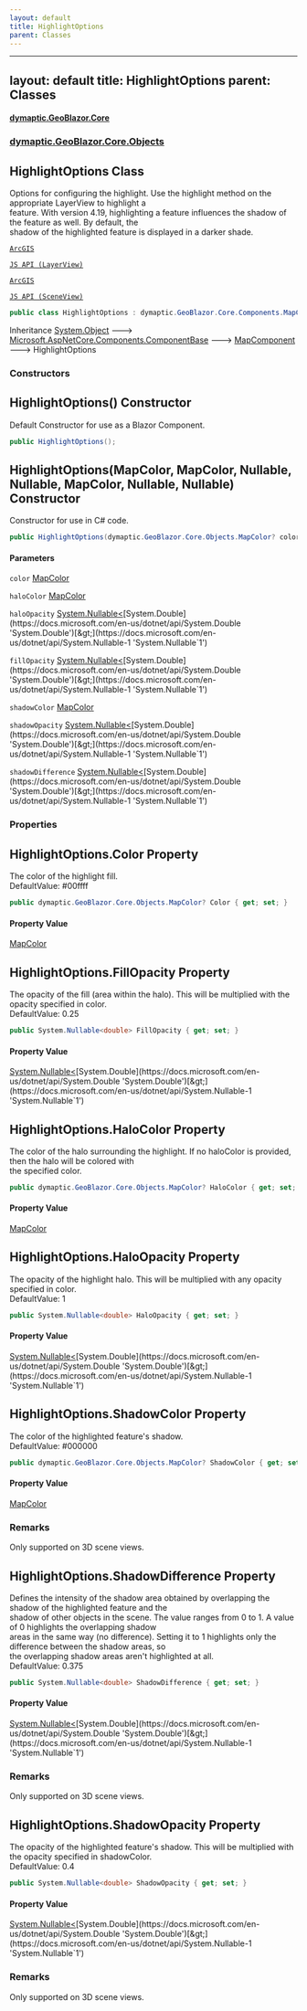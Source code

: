 ```yaml
---
layout: default
title: HighlightOptions
parent: Classes
---
```

---
layout: default
title: HighlightOptions
parent: Classes
---
#### [dymaptic.GeoBlazor.Core](index.html 'index')
### [dymaptic.GeoBlazor.Core.Objects](index.html#dymaptic.GeoBlazor.Core.Objects 'dymaptic.GeoBlazor.Core.Objects')

## HighlightOptions Class

Options for configuring the highlight. Use the highlight method on the appropriate LayerView to highlight a  
feature. With version 4.19, highlighting a feature influences the shadow of the feature as well. By default, the  
shadow of the highlighted feature is displayed in a darker shade.  
<a target="_blank" href="https://developers.arcgis.com/javascript/latest/api-reference/esri-views-MapView.html#highlightOptions">  
    ArcGIS  
    JS API (LayerView)  
</a><a target="_blank" href="https://developers.arcgis.com/javascript/latest/api-reference/esri-views-SceneView.html#highlightOptions">  
    ArcGIS  
    JS API (SceneView)  
</a>

```csharp
public class HighlightOptions : dymaptic.GeoBlazor.Core.Components.MapComponent
```

Inheritance [System.Object](https://docs.microsoft.com/en-us/dotnet/api/System.Object 'System.Object') &#129106; [Microsoft.AspNetCore.Components.ComponentBase](https://docs.microsoft.com/en-us/dotnet/api/Microsoft.AspNetCore.Components.ComponentBase 'Microsoft.AspNetCore.Components.ComponentBase') &#129106; [MapComponent](dymaptic.GeoBlazor.Core.Components.MapComponent.html 'dymaptic.GeoBlazor.Core.Components.MapComponent') &#129106; HighlightOptions
### Constructors

<a name='dymaptic.GeoBlazor.Core.Objects.HighlightOptions.HighlightOptions()'></a>

## HighlightOptions() Constructor

Default Constructor for use as a Blazor Component.

```csharp
public HighlightOptions();
```

<a name='dymaptic.GeoBlazor.Core.Objects.HighlightOptions.HighlightOptions(dymaptic.GeoBlazor.Core.Objects.MapColor,dymaptic.GeoBlazor.Core.Objects.MapColor,System.Nullable_double_,System.Nullable_double_,dymaptic.GeoBlazor.Core.Objects.MapColor,System.Nullable_double_,System.Nullable_double_)'></a>

## HighlightOptions(MapColor, MapColor, Nullable<double>, Nullable<double>, MapColor, Nullable<double>, Nullable<double>) Constructor

Constructor for use in C# code.

```csharp
public HighlightOptions(dymaptic.GeoBlazor.Core.Objects.MapColor? color=null, dymaptic.GeoBlazor.Core.Objects.MapColor? haloColor=null, System.Nullable<double> haloOpacity=null, System.Nullable<double> fillOpacity=null, dymaptic.GeoBlazor.Core.Objects.MapColor? shadowColor=null, System.Nullable<double> shadowOpacity=null, System.Nullable<double> shadowDifference=null);
```
#### Parameters

<a name='dymaptic.GeoBlazor.Core.Objects.HighlightOptions.HighlightOptions(dymaptic.GeoBlazor.Core.Objects.MapColor,dymaptic.GeoBlazor.Core.Objects.MapColor,System.Nullable_double_,System.Nullable_double_,dymaptic.GeoBlazor.Core.Objects.MapColor,System.Nullable_double_,System.Nullable_double_).color'></a>

`color` [MapColor](dymaptic.GeoBlazor.Core.Objects.MapColor.html 'dymaptic.GeoBlazor.Core.Objects.MapColor')

<a name='dymaptic.GeoBlazor.Core.Objects.HighlightOptions.HighlightOptions(dymaptic.GeoBlazor.Core.Objects.MapColor,dymaptic.GeoBlazor.Core.Objects.MapColor,System.Nullable_double_,System.Nullable_double_,dymaptic.GeoBlazor.Core.Objects.MapColor,System.Nullable_double_,System.Nullable_double_).haloColor'></a>

`haloColor` [MapColor](dymaptic.GeoBlazor.Core.Objects.MapColor.html 'dymaptic.GeoBlazor.Core.Objects.MapColor')

<a name='dymaptic.GeoBlazor.Core.Objects.HighlightOptions.HighlightOptions(dymaptic.GeoBlazor.Core.Objects.MapColor,dymaptic.GeoBlazor.Core.Objects.MapColor,System.Nullable_double_,System.Nullable_double_,dymaptic.GeoBlazor.Core.Objects.MapColor,System.Nullable_double_,System.Nullable_double_).haloOpacity'></a>

`haloOpacity` [System.Nullable&lt;](https://docs.microsoft.com/en-us/dotnet/api/System.Nullable-1 'System.Nullable`1')[System.Double](https://docs.microsoft.com/en-us/dotnet/api/System.Double 'System.Double')[&gt;](https://docs.microsoft.com/en-us/dotnet/api/System.Nullable-1 'System.Nullable`1')

<a name='dymaptic.GeoBlazor.Core.Objects.HighlightOptions.HighlightOptions(dymaptic.GeoBlazor.Core.Objects.MapColor,dymaptic.GeoBlazor.Core.Objects.MapColor,System.Nullable_double_,System.Nullable_double_,dymaptic.GeoBlazor.Core.Objects.MapColor,System.Nullable_double_,System.Nullable_double_).fillOpacity'></a>

`fillOpacity` [System.Nullable&lt;](https://docs.microsoft.com/en-us/dotnet/api/System.Nullable-1 'System.Nullable`1')[System.Double](https://docs.microsoft.com/en-us/dotnet/api/System.Double 'System.Double')[&gt;](https://docs.microsoft.com/en-us/dotnet/api/System.Nullable-1 'System.Nullable`1')

<a name='dymaptic.GeoBlazor.Core.Objects.HighlightOptions.HighlightOptions(dymaptic.GeoBlazor.Core.Objects.MapColor,dymaptic.GeoBlazor.Core.Objects.MapColor,System.Nullable_double_,System.Nullable_double_,dymaptic.GeoBlazor.Core.Objects.MapColor,System.Nullable_double_,System.Nullable_double_).shadowColor'></a>

`shadowColor` [MapColor](dymaptic.GeoBlazor.Core.Objects.MapColor.html 'dymaptic.GeoBlazor.Core.Objects.MapColor')

<a name='dymaptic.GeoBlazor.Core.Objects.HighlightOptions.HighlightOptions(dymaptic.GeoBlazor.Core.Objects.MapColor,dymaptic.GeoBlazor.Core.Objects.MapColor,System.Nullable_double_,System.Nullable_double_,dymaptic.GeoBlazor.Core.Objects.MapColor,System.Nullable_double_,System.Nullable_double_).shadowOpacity'></a>

`shadowOpacity` [System.Nullable&lt;](https://docs.microsoft.com/en-us/dotnet/api/System.Nullable-1 'System.Nullable`1')[System.Double](https://docs.microsoft.com/en-us/dotnet/api/System.Double 'System.Double')[&gt;](https://docs.microsoft.com/en-us/dotnet/api/System.Nullable-1 'System.Nullable`1')

<a name='dymaptic.GeoBlazor.Core.Objects.HighlightOptions.HighlightOptions(dymaptic.GeoBlazor.Core.Objects.MapColor,dymaptic.GeoBlazor.Core.Objects.MapColor,System.Nullable_double_,System.Nullable_double_,dymaptic.GeoBlazor.Core.Objects.MapColor,System.Nullable_double_,System.Nullable_double_).shadowDifference'></a>

`shadowDifference` [System.Nullable&lt;](https://docs.microsoft.com/en-us/dotnet/api/System.Nullable-1 'System.Nullable`1')[System.Double](https://docs.microsoft.com/en-us/dotnet/api/System.Double 'System.Double')[&gt;](https://docs.microsoft.com/en-us/dotnet/api/System.Nullable-1 'System.Nullable`1')
### Properties

<a name='dymaptic.GeoBlazor.Core.Objects.HighlightOptions.Color'></a>

## HighlightOptions.Color Property

The color of the highlight fill.  
DefaultValue: #00ffff

```csharp
public dymaptic.GeoBlazor.Core.Objects.MapColor? Color { get; set; }
```

#### Property Value
[MapColor](dymaptic.GeoBlazor.Core.Objects.MapColor.html 'dymaptic.GeoBlazor.Core.Objects.MapColor')

<a name='dymaptic.GeoBlazor.Core.Objects.HighlightOptions.FillOpacity'></a>

## HighlightOptions.FillOpacity Property

The opacity of the fill (area within the halo). This will be multiplied with the opacity specified in color.  
DefaultValue: 0.25

```csharp
public System.Nullable<double> FillOpacity { get; set; }
```

#### Property Value
[System.Nullable&lt;](https://docs.microsoft.com/en-us/dotnet/api/System.Nullable-1 'System.Nullable`1')[System.Double](https://docs.microsoft.com/en-us/dotnet/api/System.Double 'System.Double')[&gt;](https://docs.microsoft.com/en-us/dotnet/api/System.Nullable-1 'System.Nullable`1')

<a name='dymaptic.GeoBlazor.Core.Objects.HighlightOptions.HaloColor'></a>

## HighlightOptions.HaloColor Property

The color of the halo surrounding the highlight. If no haloColor is provided, then the halo will be colored with  
the specified color.

```csharp
public dymaptic.GeoBlazor.Core.Objects.MapColor? HaloColor { get; set; }
```

#### Property Value
[MapColor](dymaptic.GeoBlazor.Core.Objects.MapColor.html 'dymaptic.GeoBlazor.Core.Objects.MapColor')

<a name='dymaptic.GeoBlazor.Core.Objects.HighlightOptions.HaloOpacity'></a>

## HighlightOptions.HaloOpacity Property

The opacity of the highlight halo. This will be multiplied with any opacity specified in color.  
DefaultValue: 1

```csharp
public System.Nullable<double> HaloOpacity { get; set; }
```

#### Property Value
[System.Nullable&lt;](https://docs.microsoft.com/en-us/dotnet/api/System.Nullable-1 'System.Nullable`1')[System.Double](https://docs.microsoft.com/en-us/dotnet/api/System.Double 'System.Double')[&gt;](https://docs.microsoft.com/en-us/dotnet/api/System.Nullable-1 'System.Nullable`1')

<a name='dymaptic.GeoBlazor.Core.Objects.HighlightOptions.ShadowColor'></a>

## HighlightOptions.ShadowColor Property

The color of the highlighted feature's shadow.  
DefaultValue: #000000

```csharp
public dymaptic.GeoBlazor.Core.Objects.MapColor? ShadowColor { get; set; }
```

#### Property Value
[MapColor](dymaptic.GeoBlazor.Core.Objects.MapColor.html 'dymaptic.GeoBlazor.Core.Objects.MapColor')

### Remarks
Only supported on 3D scene views.

<a name='dymaptic.GeoBlazor.Core.Objects.HighlightOptions.ShadowDifference'></a>

## HighlightOptions.ShadowDifference Property

Defines the intensity of the shadow area obtained by overlapping the shadow of the highlighted feature and the  
shadow of other objects in the scene. The value ranges from 0 to 1. A value of 0 highlights the overlapping shadow  
areas in the same way (no difference). Setting it to 1 highlights only the difference between the shadow areas, so  
the overlapping shadow areas aren't highlighted at all.  
DefaultValue: 0.375

```csharp
public System.Nullable<double> ShadowDifference { get; set; }
```

#### Property Value
[System.Nullable&lt;](https://docs.microsoft.com/en-us/dotnet/api/System.Nullable-1 'System.Nullable`1')[System.Double](https://docs.microsoft.com/en-us/dotnet/api/System.Double 'System.Double')[&gt;](https://docs.microsoft.com/en-us/dotnet/api/System.Nullable-1 'System.Nullable`1')

### Remarks
Only supported on 3D scene views.

<a name='dymaptic.GeoBlazor.Core.Objects.HighlightOptions.ShadowOpacity'></a>

## HighlightOptions.ShadowOpacity Property

The opacity of the highlighted feature's shadow. This will be multiplied with the opacity specified in shadowColor.  
DefaultValue: 0.4

```csharp
public System.Nullable<double> ShadowOpacity { get; set; }
```

#### Property Value
[System.Nullable&lt;](https://docs.microsoft.com/en-us/dotnet/api/System.Nullable-1 'System.Nullable`1')[System.Double](https://docs.microsoft.com/en-us/dotnet/api/System.Double 'System.Double')[&gt;](https://docs.microsoft.com/en-us/dotnet/api/System.Nullable-1 'System.Nullable`1')

### Remarks
Only supported on 3D scene views.

